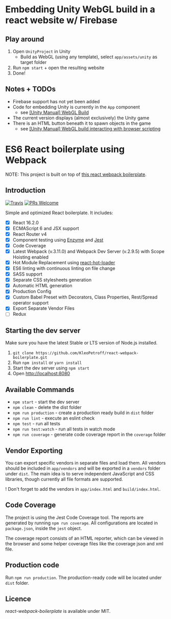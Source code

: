 

# Embedding Unity WebGL build in a react website w/ Firebase

## Play around

1. Open `UnityProject` in Unity
    * Build as WebGL (using any template), select `app/assets/unity` as target folder
1. Run `npm start` + open the resulting website
1. Done!

## Notes + TODOs

* Firebase support has not yet been added
* Code for embedding Unity is currently in the `App` component
    * see [[Unity Manual] WebGL Build](https://docs.unity3d.com/Manual/webgl-building.html)
* The current version displays (almost exclusively) the Unity game
* There is an HTML button beneath it to spawn objects in the game
    * see [[Unity Manual] WebGL build interacting with browser scripting](https://docs.unity3d.com/Manual/webgl-interactingwithbrowserscripting.html)



# ES6 React boilerplate using Webpack

NOTE: This project is built on top of [this react webpack boilerplate](https://github.com/KleoPetroff/react-webpack-boilerplate).

## Introduction

[![Travis](https://img.shields.io/travis/KleoPetroff/react-webpack-boilerplate/master.svg?style=flat-square)](https://github.com/KleoPetroff/react-webpack-boilerplate) [![PRs Welcome](https://img.shields.io/badge/PRs-welcome-brightgreen.svg?style=flat-square)](http://makeapullrequest.com)

Simple and optimized React boilerplate. It includes: 

- [x] React 16.2.0
- [x] ECMAScript 6 and JSX support
- [x] React Router v4
- [x] Component testing using [Enzyme](https://github.com/airbnb/enzyme) and [Jest](https://facebook.github.io/jest)
- [x] Code Coverage
- [x] Latest Webpack (v.3.11.0) and Webpack Dev Server (v.2.9.5) with Scope Hoisting enabled
- [x] Hot Module Replacement using [react-hot-loader](https://github.com/gaearon/react-hot-loader)
- [x] ES6 linting with continuous linting on file change
- [x] SASS support
- [x] Separate CSS stylesheets generation
- [x] Automatic HTML generation
- [x] Production Config
- [x] Custom Babel Preset with Decorators, Class Properties, Rest/Spread operator support
- [x] Export Separate Vendor Files
- [ ] Redux

## Starting the dev server

Make sure you have the latest Stable or LTS version of Node.js installed.

1. `git clone https://github.com/KleoPetroff/react-webpack-boilerplate.git`
2. Run `npm install` or `yarn install`
3. Start the dev server using `npm start`
3. Open [http://localhost:8080](http://localhost:8080)

## Available Commands

- `npm start` - start the dev server
- `npm clean` - delete the dist folder
- `npm run production` - create a production ready build in `dist` folder
- `npm run lint` - execute an eslint check
- `npm test` - run all tests
- `npm run test:watch` - run all tests in watch mode
- `npm run coverage` - generate code coverage report in the `coverage` folder

## Vendor Exporting

You can export specific vendors in separate files and load them. All vendors should be included in `app/vendors` and will be exported in a `vendors` folder under `dist`. The main idea is to serve independent JavaScript and CSS libraries, though currently all file formats are supported.

! Don't forget to add the vendors in `app/index.html` and `build/index.html`.

## Code Coverage

The project is using the Jest Code Coverage tool. The reports are generated by running `npm run coverage`. All configurations are located in `package.json`, inside the `jest` object.

The coverage report consists of an HTML reporter, which can be viewed in the browser and some helper coverage files like the coverage json and xml file.

## Production code

Run `npm run production`. The production-ready code will be located under `dist` folder.

## Licence

_react-webpack-boilerplate_ is available under MIT.
